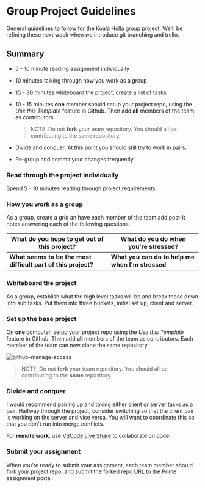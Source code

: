 # Group Project Guidelines

General guidelines to follow for the Koala Holla group project. We'll be refining these next week when we introduce git branching and trello.

## Summary

- 5 - 10 minute reading assignment individually
- 10 minutes talking through how you work as a group
- 15 - 30 minutes whiteboard the project, create a list of tasks
- 10 - 15 minutes **one** member should setup your project repo, using the _Use this Template_ feature in Github. Then add **all** members of the team as contributors

   > NOTE: Do not **fork** your team repository. You should all be contributing to the same repository.

- Divide and conquer. At this point you should still try to work in pairs.
- Re-group and commit your changes frequently

### Read through the project individually

Spend 5 - 10 minutes reading through project requirements.

### How you work as a group

As a group, create a grid an have each member of the team add post-it notes answering each of the following questions.

What do you hope to get out of this project? | What do you do when you're stressed?
--- | ---
**What seems to be the most difficult part of this project?** | **What you can do to help me when I'm stressed**

### Whiteboard the project

As a group, establish what the high level tasks will be and break those down into sub tasks. Put them into three buckets, initial set up, client and server.

### Set up the base project

On **one** computer, setup your project repo using the _Use this Template_ feature in Github. Then add **all** members of the team as contributors. Each member of the team can now clone the same repository.

![github-manage-access](https://user-images.githubusercontent.com/9385810/231868397-1db4c6a9-0e30-45d5-9e24-45114c9a874b.png)

> NOTE: Do not **fork** your team repository. You should all be contributing to the **same** repository.

### Divide and conquer

I would recommend pairing up and taking either client or server tasks as a pair. Halfway through the project, consider switching so that the client pair is working on the server and vice versa. You will want to coordinate this so that you don't run into merge conflicts.

For **remote work**, use [VSCode Live Share](../supporting-documentation/live-share.md) to collaborate on code.

### Submit your assignment

When you're ready to submit your assignment, each team member should fork your project repo, and submit the forked repo URL to the Prime assignment portal.
